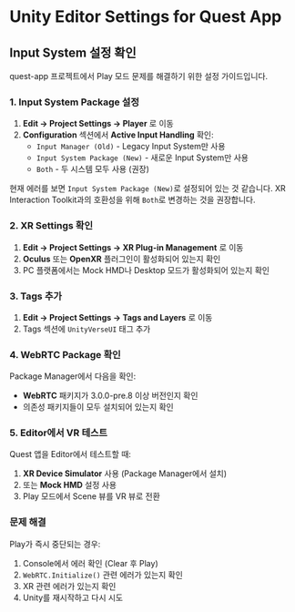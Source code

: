 # Unity Editor Settings for Quest App

## Input System 설정 확인

quest-app 프로젝트에서 Play 모드 문제를 해결하기 위한 설정 가이드입니다.

### 1. Input System Package 설정

1. **Edit → Project Settings → Player** 로 이동
2. **Configuration** 섹션에서 **Active Input Handling** 확인:
   - `Input Manager (Old)` - Legacy Input System만 사용
   - `Input System Package (New)` - 새로운 Input System만 사용  
   - `Both` - 두 시스템 모두 사용 (권장)

현재 에러를 보면 `Input System Package (New)`로 설정되어 있는 것 같습니다.
XR Interaction Toolkit과의 호환성을 위해 `Both`로 변경하는 것을 권장합니다.

### 2. XR Settings 확인

1. **Edit → Project Settings → XR Plug-in Management** 로 이동
2. **Oculus** 또는 **OpenXR** 플러그인이 활성화되어 있는지 확인
3. PC 플랫폼에서는 Mock HMD나 Desktop 모드가 활성화되어 있는지 확인

### 3. Tags 추가

1. **Edit → Project Settings → Tags and Layers** 로 이동
2. Tags 섹션에 `UnityVerseUI` 태그 추가

### 4. WebRTC Package 확인

Package Manager에서 다음을 확인:
- **WebRTC** 패키지가 3.0.0-pre.8 이상 버전인지 확인
- 의존성 패키지들이 모두 설치되어 있는지 확인

### 5. Editor에서 VR 테스트

Quest 앱을 Editor에서 테스트할 때:
1. **XR Device Simulator** 사용 (Package Manager에서 설치)
2. 또는 **Mock HMD** 설정 사용
3. Play 모드에서 Scene 뷰를 VR 뷰로 전환

### 문제 해결

Play가 즉시 중단되는 경우:
1. Console에서 에러 확인 (Clear 후 Play)
2. `WebRTC.Initialize()` 관련 에러가 있는지 확인
3. XR 관련 에러가 있는지 확인
4. Unity를 재시작하고 다시 시도